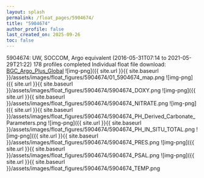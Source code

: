 ```yaml
---
layout: splash
permalink: /float_pages/5904674/
title: "5904674"
author_profile: false
last_created_on: 2025-09-26
toc: false
---
```

 
5904674: UW, SOCCOM, Argo equivalent (2016-05-31T07:14 to 2021-05-29T21:22)
178 profiles completed
Individual float file download: [BGC_Argo_Plus_Global](https://ftp.soest.hawaii.edu/bgc_argo_plus/Individual_Floats/outliers_removed/5904674_Sprof_processed.nc)
![img-png]({{ site.url }}{{ site.baseurl }}/assets/images/float_figures/5904674/01_5904674_map.png
![img-png]({{ site.url }}{{ site.baseurl }}/assets/images/float_figures/5904674/5904674_DOXY.png
![img-png]({{ site.url }}{{ site.baseurl }}/assets/images/float_figures/5904674/5904674_NITRATE.png
![img-png]({{ site.url }}{{ site.baseurl }}/assets/images/float_figures/5904674/5904674_PH_Derived_Carbonate_Parameters.png
![img-png]({{ site.url }}{{ site.baseurl }}/assets/images/float_figures/5904674/5904674_PH_IN_SITU_TOTAL.png
![img-png]({{ site.url }}{{ site.baseurl }}/assets/images/float_figures/5904674/5904674_PRES.png
![img-png]({{ site.url }}{{ site.baseurl }}/assets/images/float_figures/5904674/5904674_PSAL.png
![img-png]({{ site.url }}{{ site.baseurl }}/assets/images/float_figures/5904674/5904674_TEMP.png
